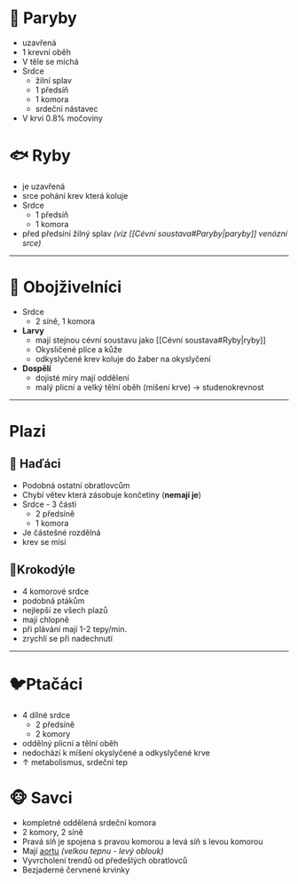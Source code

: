# 🦈 Paryby

- uzavřená
- 1 krevní oběh
- V těle se míchá
- Srdce
  - žilní splav
  - 1 předsíň
  - 1 komora
  - srdeční nástavec
- V krvi 0.8% močoviny

# 🐟 Ryby

- je uzavřená
- srce pohání krev která koluje
- Srdce
  - 1 předsíň
  - 1 komora
- před předsíní žilný splav _(viz [[Cévní soustava#Paryby|paryby]] venózní srce)_

---

# 🐸 Obojživelníci

- Srdce
  - 2 síně, 1 komora
- **Larvy**
  - mají stejnou cévní soustavu jako [[Cévní soustava#Ryby|ryby]]
  - Okysličené plíce a kůže
  - odkyslyčené krev koluje do žaber na okyslyčení
- **Dospělí**
  - dojisté míry mají oddělení
  - malý plicní a velký tělní oběh (míšení krve) -> studenokrevnost

---

# Plazi

## 🐍 Haďáci

- Podobná ostatní obratlovcům
- Chybí větev která zásobuje končetiny (**nemají je**)
- Srdce - 3 části
  - 2 předsíně
  - 1 komora
- Je částešné rozdělná
- krev se mísí

## 🐊Krokodýle

- 4 komorové srdce
- podobná ptákům
- nejlepší ze všech plazů
- mají chlopně
- při plávání mají 1-2 tepy/min.
- zrychlí se při nadechnutí

---

# 🐦Ptačáci

- 4 dílné srdce
  - 2 předsíně
  - 2 komory
- oddělný plicní a tělní oběh
- nedochází k míšení okyslyčené a odkyslyčené krve
- $\uparrow$ metabolismus, srdeční tep

# 🐵 Savci

- kompletné oddělená srdeční komora
- 2 komory, 2 síně
- Pravá síň je spojena s pravou komorou a levá síň s levou komorou
- Mají [aortu](https://cs.wikipedia.org/wiki/Aorta) _(velkou tepnu - levý oblouk)_
- Vyvrcholení trendů od předešlých obratlovců
- Bezjaderné červnené krvinky
